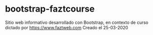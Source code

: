 # bootstrap-faztcourse
Sitio web informativo desarrollado con Bootstrap, en contexto de curso dictado por https://www.faztweb.com
Creado el 25-03-2020
